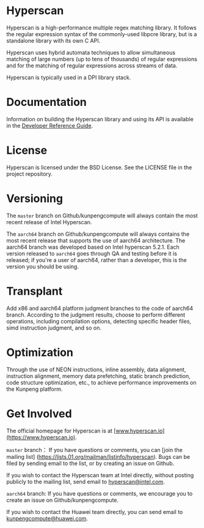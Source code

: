 # Hyperscan

Hyperscan is a high-performance multiple regex matching library. It follows the
regular expression syntax of the commonly-used libpcre library, but is a
standalone library with its own C API.

Hyperscan uses hybrid automata techniques to allow simultaneous matching of
large numbers (up to tens of thousands) of regular expressions and for the
matching of regular expressions across streams of data.

Hyperscan is typically used in a DPI library stack.

# Documentation

Information on building the Hyperscan library and using its API is available in
the [Developer Reference Guide](http://intel.github.io/hyperscan/dev-reference/).

# License

Hyperscan is licensed under the BSD License. See the LICENSE file in the
project repository.

# Versioning

The `master` branch on Github/kunpengcompute will always contain the most recent 
release of Intel Hyperscan. 

The `aarch64` branch on Github/kunpengcompute will always contains the most recent 
release that supports the use of aarch64 architecture. The aarch64 branch was developed 
based on Intel hyperscan 5.2.1. Each version released to `aarch64` goes through QA and
testing before it is released; if you're a user of aarch64, rather than a developer, 
this is the version you should be using.

# Transplant
Add x86 and aarch64 platform judgment branches to the code of aarch64 branch. 
According to the judgment results, choose to perform different operations, 
including compilation options, detecting specific header files, simd instruction 
judgment, and so on.

# Optimization
Through the use of NEON instructions, inline assembly, data alignment, instruction 
alignment, memory data prefetching, static branch prediction, code structure 
optimization, etc., to achieve performance improvements on the Kunpeng platform.

# Get Involved
The official homepage for Hyperscan is at [www.hyperscan.io](https://www.hyperscan.io).

`master` branch：
If you have questions or comments, you can [join the mailing list]
(https://lists.01.org/mailman/listinfo/hyperscan). Bugs can be filed by
sending email to the list, or by creating an issue on Github.

If you wish to contact the Hyperscan team at Intel directly, without posting
publicly to the mailing list, send email to
[hyperscan@intel.com](mailto:hyperscan@intel.com).

`aarch64` branch:
If you have questions or comments, we encourage you to create an issue on 
Github/kunpengcompute.

If you wish to contact the Huawei team directly, you can send email to 
kunpengcompute@huawei.com.
